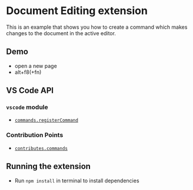 # Document Editing extension

This is an example that shows you how to create a command which makes changes to the document in the active editor.

## Demo

- open a new page
- alt+f8(+fn)

## VS Code API

### `vscode` module

- [`commands.registerCommand`](https://code.visualstudio.com/api/references/vscode-api#commands.registerCommand)


### Contribution Points

- [`contributes.commands`](https://code.visualstudio.com/api/references/contribution-points#contributes.commands)

## Running the extension

- Run `npm install` in terminal to install dependencies

